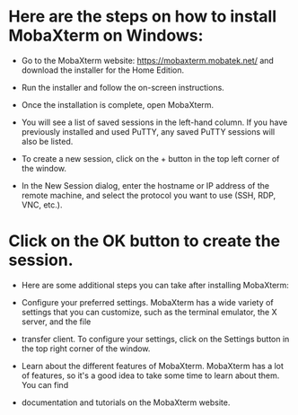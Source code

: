 # Here are the steps on how to install MobaXterm on Windows:

- Go to the MobaXterm website: https://mobaxterm.mobatek.net/ and download the installer for the Home Edition.

- Run the installer and follow the on-screen instructions.

- Once the installation is complete, open MobaXterm.

- You will see a list of saved sessions in the left-hand column. If you have previously installed and used PuTTY, any saved PuTTY sessions will also be listed.

- To create a new session, click on the + button in the top left corner of the window.

- In the New Session dialog, enter the hostname or IP address of the remote machine, and select the protocol you want to use (SSH, RDP, VNC, etc.).


# Click on the OK button to create the session.

- Here are some additional steps you can take after installing MobaXterm:

- Configure your preferred settings. MobaXterm has a wide variety of settings that you can customize, such as the terminal emulator, the X server, and the file 

- transfer client. To configure your settings, click on the Settings button in the top right corner of the window.

- Learn about the different features of MobaXterm. MobaXterm has a lot of features, so it's a good idea to take some time to learn about them. You can find 

- documentation and tutorials on the MobaXterm website.

